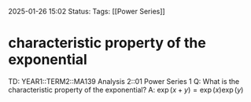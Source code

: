 2025-01-26 15:02
Status: 
Tags: [[Power Series]]
# characteristic property of the exponential

TD: YEAR1::TERM2::MA139 Analysis 2::01 Power Series 1
Q: What is the characteristic property of the exponential?
A: $\exp(x+y)=\exp(x) \exp (y)$ 
